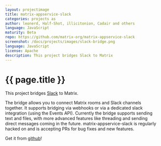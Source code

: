 ```yaml
---
layout: projectimage
title: matrix-appservice-slack
categories: projects as
author: leonerd, Half-Shot, illicitonion, Cadair and others
language: JavaScript
maturity: Beta
repo: https://github.com/matrix-org/matrix-appservice-slack
screenshot: /docs/projects/images/slack-bridge.png
language: JavaScript
license: Apache
description: This project bridges Slack to Matrix
---
```


# {{ page.title }}

This project bridges [Slack](https://slack.com) to Matrix.

The bridge allows you to connect Matrix rooms and Slack channels together. It supports bridging via webhooks or via a dedicated slack integration (using the Events API). Currently the bridge supports sending text and files, with more advanced features like threading and sending direct messages coming in the future. matrix-appservice-slack is regularly hacked on and is accepting PRs for bug fixes and new features.

Get it from [github](https://github.com/matrix-org/matrix-appservice-slack)!
